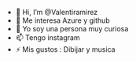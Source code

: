 - 👋 Hi, I’m @Valentiramirez
- 👀 Me interesa Azure y github
- 🌱 Yo soy una persona muy curiosa
- 📫 Tengo instagram 
- ⚡ Mis gustos : Dibijar y musica

<!---
Valentiramirez/Valentiramirez is a ✨ special ✨ repository because its `README.md` (this file) appears on your GitHub profile.
You can click the Preview link to take a look at your changes.
--->
